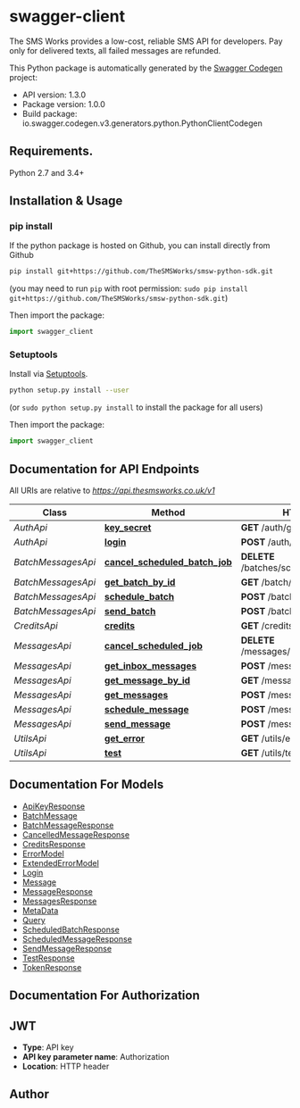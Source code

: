 # swagger-client
The SMS Works provides a low-cost, reliable SMS API for developers. Pay only for delivered texts, all failed messages are refunded.

This Python package is automatically generated by the [Swagger Codegen](https://github.com/swagger-api/swagger-codegen) project:

- API version: 1.3.0
- Package version: 1.0.0
- Build package: io.swagger.codegen.v3.generators.python.PythonClientCodegen

## Requirements.

Python 2.7 and 3.4+

## Installation & Usage
### pip install

If the python package is hosted on Github, you can install directly from Github

```sh
pip install git+https://github.com/TheSMSWorks/smsw-python-sdk.git
```
(you may need to run `pip` with root permission: `sudo pip install git+https://github.com/TheSMSWorks/smsw-python-sdk.git`)

Then import the package:
```python
import swagger_client
```

### Setuptools

Install via [Setuptools](http://pypi.python.org/pypi/setuptools).

```sh
python setup.py install --user
```
(or `sudo python setup.py install` to install the package for all users)

Then import the package:
```python
import swagger_client
```

## Documentation for API Endpoints

All URIs are relative to *https://api.thesmsworks.co.uk/v1*

Class | Method | HTTP request | Description
------------ | ------------- | ------------- | -------------
*AuthApi* | [**key_secret**](docs/AuthApi.md#key_secret) | **GET** /auth/getApiKey |
*AuthApi* | [**login**](docs/AuthApi.md#login) | **POST** /auth/token |
*BatchMessagesApi* | [**cancel_scheduled_batch_job**](docs/BatchMessagesApi.md#cancel_scheduled_batch_job) | **DELETE** /batches/schedule/{batchid} |
*BatchMessagesApi* | [**get_batch_by_id**](docs/BatchMessagesApi.md#get_batch_by_id) | **GET** /batch/{batchid} |
*BatchMessagesApi* | [**schedule_batch**](docs/BatchMessagesApi.md#schedule_batch) | **POST** /batch/schedule |
*BatchMessagesApi* | [**send_batch**](docs/BatchMessagesApi.md#send_batch) | **POST** /batch/send |
*CreditsApi* | [**credits**](docs/CreditsApi.md#credits) | **GET** /credits/balance |
*MessagesApi* | [**cancel_scheduled_job**](docs/MessagesApi.md#cancel_scheduled_job) | **DELETE** /messages/schedule/{messageid} |
*MessagesApi* | [**get_inbox_messages**](docs/MessagesApi.md#get_inbox_messages) | **POST** /messages/inbox |
*MessagesApi* | [**get_message_by_id**](docs/MessagesApi.md#get_message_by_id) | **GET** /messages/{messageid} |
*MessagesApi* | [**get_messages**](docs/MessagesApi.md#get_messages) | **POST** /messages |
*MessagesApi* | [**schedule_message**](docs/MessagesApi.md#schedule_message) | **POST** /message/schedule |
*MessagesApi* | [**send_message**](docs/MessagesApi.md#send_message) | **POST** /message/send |
*UtilsApi* | [**get_error**](docs/UtilsApi.md#get_error) | **GET** /utils/errors/{errorcode} |
*UtilsApi* | [**test**](docs/UtilsApi.md#test) | **GET** /utils/test |

## Documentation For Models

 - [ApiKeyResponse](docs/ApiKeyResponse.md)
 - [BatchMessage](docs/BatchMessage.md)
 - [BatchMessageResponse](docs/BatchMessageResponse.md)
 - [CancelledMessageResponse](docs/CancelledMessageResponse.md)
 - [CreditsResponse](docs/CreditsResponse.md)
 - [ErrorModel](docs/ErrorModel.md)
 - [ExtendedErrorModel](docs/ExtendedErrorModel.md)
 - [Login](docs/Login.md)
 - [Message](docs/Message.md)
 - [MessageResponse](docs/MessageResponse.md)
 - [MessagesResponse](docs/MessagesResponse.md)
 - [MetaData](docs/MetaData.md)
 - [Query](docs/Query.md)
 - [ScheduledBatchResponse](docs/ScheduledBatchResponse.md)
 - [ScheduledMessageResponse](docs/ScheduledMessageResponse.md)
 - [SendMessageResponse](docs/SendMessageResponse.md)
 - [TestResponse](docs/TestResponse.md)
 - [TokenResponse](docs/TokenResponse.md)

## Documentation For Authorization


## JWT

- **Type**: API key
- **API key parameter name**: Authorization
- **Location**: HTTP header


## Author
